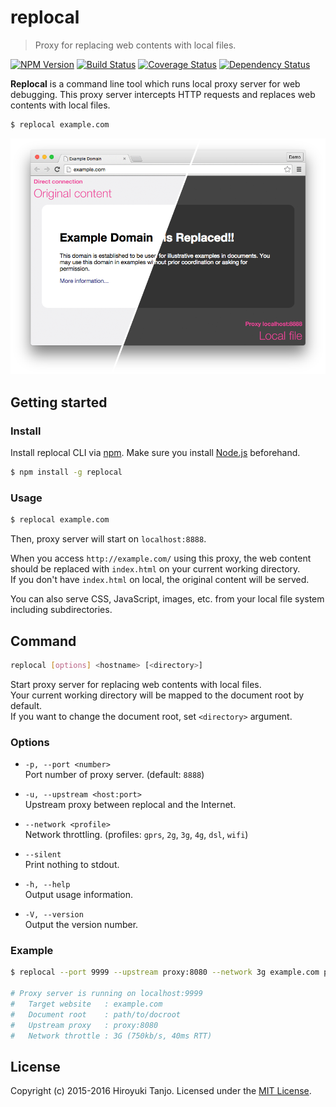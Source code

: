 # replocal
> Proxy for replacing web contents with local files.

[![NPM Version][npm-image]][npm-url]
[![Build Status][travis-image]][travis-url]
[![Coverage Status][coveralls-image]][coveralls-url]
[![Dependency Status][deps-image]][deps-url]

**Replocal** is a command line tool which runs local proxy server for web debugging.
This proxy server intercepts HTTP requests and replaces web contents with local files.

```sh
$ replocal example.com
```

![replocal](screenshot.png)

## Getting started

### Install
Install replocal CLI via [npm](https://www.npmjs.com/).
Make sure you install [Node.js](https://nodejs.org/) beforehand.

```sh
$ npm install -g replocal
```

### Usage

```sh
$ replocal example.com
```

Then, proxy server will start on `localhost:8888`.

When you access `http://example.com/` using this proxy, the web content should be replaced with `index.html` on your current working directory.  
If you don't have `index.html` on local, the original content will be served.

You can also serve CSS, JavaScript, images, etc. from your local file system including subdirectories.

## Command

```sh
replocal [options] <hostname> [<directory>]
```

Start proxy server for replacing web contents with local files.  
Your current working directory will be mapped to the document root by default.  
If you want to change the document root, set `<directory>` argument.

### Options

- `-p, --port <number>`  
  Port number of proxy server. (default: `8888`)

- `-u, --upstream <host:port>`  
  Upstream proxy between replocal and the Internet.

- `--network <profile>`  
  Network throttling. (profiles: `gprs`, `2g`, `3g`, `4g`, `dsl`, `wifi`)

- `--silent`  
  Print nothing to stdout.

- `-h, --help`  
  Output usage information.

- `-V, --version`  
  Output the version number.

### Example

```sh
$ replocal --port 9999 --upstream proxy:8080 --network 3g example.com path/to/docroot

# Proxy server is running on localhost:9999
#   Target website   : example.com
#   Document root    : path/to/docroot
#   Upstream proxy   : proxy:8080
#   Network throttle : 3G (750kb/s, 40ms RTT)
```

## License
Copyright (c) 2015-2016 Hiroyuki Tanjo. Licensed under the [MIT License](LICENSE).

[npm-image]: https://img.shields.io/npm/v/replocal.svg
[npm-url]: https://www.npmjs.com/package/replocal
[travis-image]: https://travis-ci.org/htanjo/replocal.svg?branch=master
[travis-url]: https://travis-ci.org/htanjo/replocal
[coveralls-image]: https://coveralls.io/repos/htanjo/replocal/badge.svg?branch=master&service=github
[coveralls-url]: https://coveralls.io/github/htanjo/replocal
[deps-image]: https://david-dm.org/htanjo/replocal.svg
[deps-url]: https://david-dm.org/htanjo/replocal
